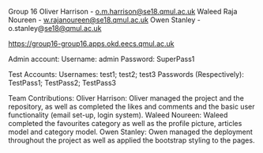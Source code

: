Group 16
Oliver Harrison - o.m.harrison@se18.qmul.ac.uk
Waleed Raja Noureen - w.rajanoureen@se18.qmul.ac.uk
Owen Stanley - o.stanley@se18@qmul.ac.uk

https://group16-group16.apps.okd.eecs.qmul.ac.uk

Admin account:
Username: admin
Password: SuperPass1

Test Accounts:
Usernames: test1; test2; test3
Passwords (Respectively): TestPass1; TestPass2; TestPass3

Team Contributions:
Oliver Harrison: Oliver managed the project and the repository, as well as completed the likes and comments and the basic user functionality (email set-up, login system).
Waleed Noureen: Waleed completed the favourites category as well as the profile picture, articles model and category model.
Owen Stanley: Owen managed the deployment throughout the project as well as applied the bootstrap styling to the pages.